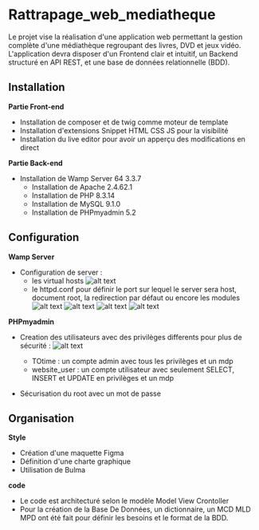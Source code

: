 # Rattrapage_web_mediatheque
Le projet vise la réalisation d'une application web permettant la gestion complète d'une médiathèque regroupant des livres, DVD et jeux vidéo. L'application devra disposer d'un Frontend clair et intuitif, un Backend structuré en API REST, et une base de données relationnelle (BDD).


## Installation

**Partie Front-end**
- Installation de composer et de twig comme moteur de template
- Installation d'extensions Snippet HTML CSS JS pour la visibilité
- Installation du live editor pour avoir un apperçu des modifications en direct

**Partie Back-end**
- Installation de Wamp Server 64 3.3.7
    - Installation de Apache 2.4.62.1
    - Installation de PHP 8.3.14
    - Installation de MySQL 9.1.0
    - Installation de PHPmyadmin 5.2


## Configuration

**Wamp Server**
- Configuration de server :
    - les virtual hosts ![alt text](/Rattrapage_web_mediatheque/imgREADME/image.png)
    - le httpd.conf pour définir le port sur lequel le server sera host, document root, la redirection par défaut ou encore les modules
    ![alt text](/Rattrapage_web_mediatheque/imgREADME/image-3.png)
    ![alt text](/Rattrapage_web_mediatheque/imgREADME/image-4.png)
    ![alt text](/Rattrapage_web_mediatheque/imgREADME/image-5.png)
    ![alt text](/Rattrapage_web_mediatheque/imgREADME/image-6.png)

**PHPmyadmin**
- Creation des utilisateurs avec des privilèges differents pour plus de sécurité : 
![alt text](/Rattrapage_web_mediatheque/imgREADME/image-2.png)
    - TOtime : un compte admin avec tous les privilèges et un mdp
    - website_user : un compte utilisateur avec seulement SELECT, INSERT et UPDATE en privilèges et un mdp

- Sécurisation du root avec un mot de passe




## Organisation

**Style**
- Création d'une maquette Figma 
- Définition d'une charte graphique
- Utilisation de Bulma

**code**

- Le code est architecturé selon le modèle Model View Crontoller 
- Pour la création de la Base De Données, un dictionnaire, un MCD MLD MPD ont été fait pour définir les besoins et le format de la BDD.

